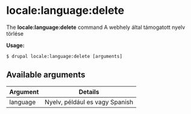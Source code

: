 # locale:language:delete
The **locale:language:delete** command A webhely által támogatott nyelv törlése

**Usage:**
```
$ drupal locale:language:delete [arguments] 
```

## Available arguments
Argument | Details
---------|-------------
language | Nyelv, például es vagy Spanish
